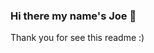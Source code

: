 ### Hi there my name's Joe 👋

<!--
**rogcomfox/rogcomfox** is a ✨ _special_ ✨ repository because its `README.md` (this file) appears on your GitHub profile.

Here are some ideas to get you started:

- 🔭 I’m currently working as Freelance Mobile Developer
- 🌱 I’m currently learning iOS app development and Neural Network
- 💬 Ask me about mobile development, History and Culture, and also about Computer Vision
-->

Thank you for see this readme :)
